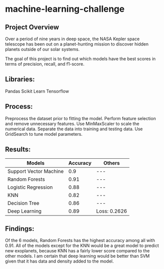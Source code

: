 # machine-learning-challenge

## Project Overview

Over a period of nine years in deep space, the NASA Kepler space telescope has been out on a planet-hunting mission to discover hidden planets outside of our solar systems. 

The goal of this project is to find out which models have the best scores in terms of precision, recall, and f1-score. 

## Libraries: 
Pandas 
Scikit Learn 
Tensorflow 

## Process: 
Preprocess the dataset prior to fitting the model.
Perform feature selection and remove unnecessary features.
Use MinMaxScaler to scale the numerical data.
Separate the data into training and testing data.
Use GridSearch to tune model parameters.


## Results: 
| Models | Accuracy | Others |
| --- | --- | --- |
| Support Vector Machine | 0.9 | --- |
| Random Forests | 0.91 | --- |
| Logistic Regression | 0.88 | --- |
| KNN | 0.82 | --- |
| Decision Tree | 0.86 | --- |
| Deep Learning | 0.89 | Loss: 0.2626 |

   
## Findings: 
Of the 6 models, Random Forests has the highest accuracy among all with 0.91. All of the models except for the KNN would be a great model to predict new exoplanets, because KNN has a fairly lower score compared to the other models. I am certain that deep learning would be better than SVM given that it has data and density added to the model. 






